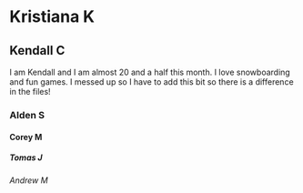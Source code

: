 # Kristiana K 

## Kendall C
I am Kendall and I am almost 20 and a half this month. I love snowboarding and fun games. 
I messed up so I have to add this bit so there is a difference in the files!

### Alden S

#### Corey M

##### Tomas J

###### Andrew M
